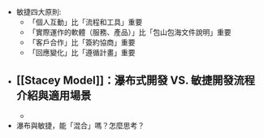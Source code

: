 - 敏捷四大原則:
    - 「個人互動」比「流程和工具」重要
    - 「實際運作的軟體（服務、產品）」比「包山包海文件說明」重要
    - 「客戶合作」比「簽約協商」重要
    - 「回應變化」比「遵循計畫」重要
- ## [[Stacey Model]]：瀑布式開發 VS. 敏捷開發流程介紹與適用場景
    - 
- 瀑布與敏捷，能「混合」嗎？怎麼思考？
